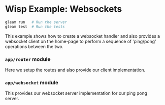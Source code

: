 # Wisp Example: Websockets

```sh
gleam run   # Run the server
gleam test  # Run the tests
```

This example shows how to create a websocket handler and also provides a
websocket client on the home-page to perform a sequence of 'ping/pong'
operations between the two.

### `app/router` module

Here we setup the routes and also provide our client implementation.

### `app/websocket` module

This provides our websocket server implementation for our ping pong server.
